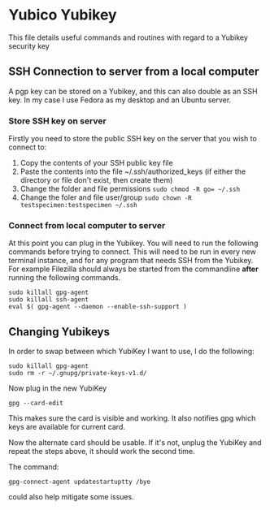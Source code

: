 # Yubico Yubikey

This file details useful commands and routines with regard to a Yubikey security key

## SSH Connection to server from a local computer

A pgp key can be stored on a Yubikey, and this can also double as an SSH key. In my case I use Fedora as my desktop and an Ubuntu server.

### Store SSH key on server

Firstly you need to store the public SSH key on the server that you wish to connect to:

1. Copy the contents of your SSH public key file
2. Paste the contents into the file ~/.ssh/authorized_keys (if either the directory or file don't exist, then create them)
3. Change the folder and file permissions ```sudo chmod -R go= ~/.ssh```
4. Change the foler and file user/group ```sudo chown -R testspecimen:testspecimen ~/.ssh```

### Connect from local computer to server

At this point you can plug in the Yubikey. You will need to run the following commands before trying to connect.
This will need to be run in every new terminal instance, and for any program that needs SSH from the Yubikey.
For example Filezilla should always be started from the commandline **after** running the following commands.

	sudo killall gpg-agent
	sudo killall ssh-agent
	eval $( gpg-agent --daemon --enable-ssh-support )

## Changing Yubikeys

In order to swap between which YubiKey I want to use, I do the following:

	sudo killall gpg-agent
	sudo rm -r ~/.gnupg/private-keys-v1.d/

Now plug in the new YubiKey

	gpg --card-edit

This makes sure the card is visible and working. It also notifies gpg which keys are available for current card.

Now the alternate card should be usable. If it's not, unplug the YubiKey and repeat the steps above, it should work the second time.

The command:

	gpg-connect-agent updatestartuptty /bye

could also help mitigate some issues.